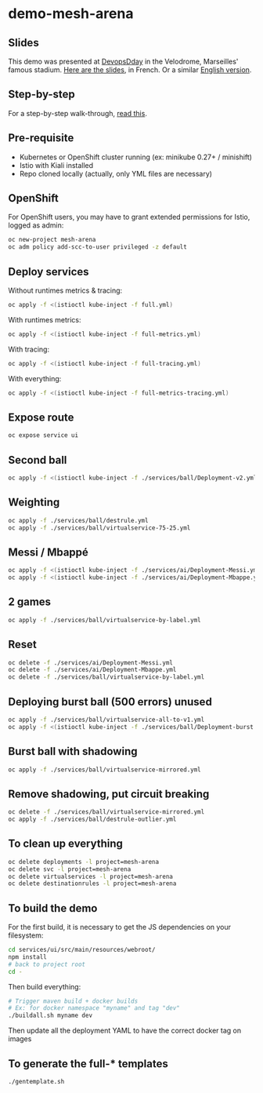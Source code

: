 # demo-mesh-arena

## Slides

This demo was presented at [DevopsDday](http://2018.devops-dday.com/) in the Velodrome, Marseilles' famous stadium.
[Here are the slides](https://docs.google.com/presentation/d/1PzRD3BquEI3Al6y2_vSrZqUY0AlJF54_uuWYhr81t5g), in French. Or a similar [English version](https://docs.google.com/presentation/d/1WZDmIcfzKC9GMqz8Cvcb0_mJK_hIH-JxEDROZLnEnng).

## Step-by-step

For a step-by-step walk-through, [read this](./STEP-BY-STEP.md).

## Pre-requisite

- Kubernetes or OpenShift cluster running (ex: minikube 0.27+ / minishift)
- Istio with Kiali installed
- Repo cloned locally (actually, only YML files are necessary)

## OpenShift

For OpenShift users, you may have to grant extended permissions for Istio, logged as admin:

```bash
oc new-project mesh-arena
oc adm policy add-scc-to-user privileged -z default
```

## Deploy services

Without runtimes metrics & tracing:

```bash
oc apply -f <(istioctl kube-inject -f full.yml)
```

With runtimes metrics:

```bash
oc apply -f <(istioctl kube-inject -f full-metrics.yml)
```

With tracing:

```bash
oc apply -f <(istioctl kube-inject -f full-tracing.yml)
```

With everything:

```bash
oc apply -f <(istioctl kube-inject -f full-metrics-tracing.yml)
```

## Expose route

```bash
oc expose service ui
```

## Second ball
```bash
oc apply -f <(istioctl kube-inject -f ./services/ball/Deployment-v2.yml)
````

## Weighting
```bash
oc apply -f ./services/ball/destrule.yml
oc apply -f ./services/ball/virtualservice-75-25.yml
```

## Messi / Mbappé
```bash
oc apply -f <(istioctl kube-inject -f ./services/ai/Deployment-Messi.yml)
oc apply -f <(istioctl kube-inject -f ./services/ai/Deployment-Mbappe.yml)
```

## 2 games
```bash
oc apply -f ./services/ball/virtualservice-by-label.yml
```

## Reset
```bash
oc delete -f ./services/ai/Deployment-Messi.yml
oc delete -f ./services/ai/Deployment-Mbappe.yml
oc delete -f ./services/ball/virtualservice-by-label.yml
```

## Deploying burst ball (500 errors) unused
```bash
oc apply -f ./services/ball/virtualservice-all-to-v1.yml
oc apply -f <(istioctl kube-inject -f ./services/ball/Deployment-burst.yml)
```

## Burst ball with shadowing
```bash
oc apply -f ./services/ball/virtualservice-mirrored.yml
```

## Remove shadowing, put circuit breaking
```bash
oc delete -f ./services/ball/virtualservice-mirrored.yml
oc apply -f ./services/ball/destrule-outlier.yml
````

## To clean up everything

```bash
oc delete deployments -l project=mesh-arena
oc delete svc -l project=mesh-arena
oc delete virtualservices -l project=mesh-arena
oc delete destinationrules -l project=mesh-arena
```

## To build the demo

For the first build, it is necessary to get the JS dependencies on your filesystem:

```bash
cd services/ui/src/main/resources/webroot/
npm install
# back to project root
cd -
```

Then build everything:

```bash
# Trigger maven build + docker builds
# Ex: for docker namespace "myname" and tag "dev"
./buildall.sh myname dev
```

Then update all the deployment YAML to have the correct docker tag on images

## To generate the full-* templates
```bash
./gentemplate.sh
```
